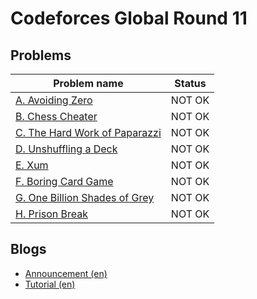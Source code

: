# Codeforces Global Round 11

## Problems

|Problem name|Status|
|------------|---------|
| [A. Avoiding Zero](problems/A._Avoiding_Zero.md)|NOT OK|
| [B. Chess Cheater](problems/B._Chess_Cheater.md)|NOT OK|
| [C. The Hard Work of Paparazzi](problems/C._The_Hard_Work_of_Paparazzi.md)|NOT OK|
| [D. Unshuffling a Deck](problems/D._Unshuffling_a_Deck.md)|NOT OK|
| [E. Xum](problems/E._Xum.md)|NOT OK|
| [F. Boring Card Game](problems/F._Boring_Card_Game.md)|NOT OK|
| [G. One Billion Shades of Grey](problems/G._One_Billion_Shades_of_Grey.md)|NOT OK|
| [H. Prison Break](problems/H._Prison_Break.md)|NOT OK|
## Blogs

- [Announcement (en)](blogs/Announcement_(en).md)
- [Tutorial (en)](blogs/Tutorial_(en).md)
